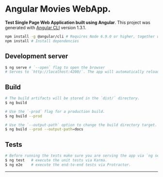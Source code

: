 # Angular Movies WebApp.

**Test Single Page Web Application built using Angular**.
This project was generated with [Angular CLI](https://github.com/angular/angular-cli) version 1.3.1.

```sh
npm install -g @angular/cli # Requires Node 6.9.0 or higher, together with NPM 3 or higher.
npm install # Install dependencies
```

## Development server

```sh
$ ng serve # `--open` flag to open the browser
# Serves to `http://localhost:4200/`. The app will automatically reload if you change any of the source files.
```

## Build

```sh
# The build artifacts will be stored in the `dist/` directory.
$ ng build

# Use the `-prod` flag for a production build.
$ ng build --prod

# Use the `--output-path` option to change the build directory target.
$ ng build --prod --output-path=docs
```

## Tests
```sh
# Before running the tests make sure you are serving the app via `ng serve`.
$ ng test 	# execute the unit tests via Karma.
$ ng e2e 	# execute the end-to-end tests via Protractor.
```

---
